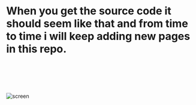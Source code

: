 # When you get the source code it should seem like that and from time to time i will keep adding new pages in this repo.

<br><br><br><br>



![screen](https://user-images.githubusercontent.com/34074484/63349502-3d0e3d00-c364-11e9-9821-16d44ffde69e.PNG)
